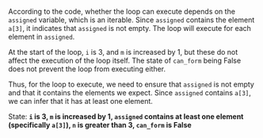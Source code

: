 According to the code, whether the loop can execute depends on the `assigned` variable, which is an iterable. Since `assigned` contains the element `a[3]`, it indicates that `assigned` is not empty. The loop will execute for each element in `assigned`. 

At the start of the loop, `i` is 3, and `m` is increased by 1, but these do not affect the execution of the loop itself. The state of `can_form` being False does not prevent the loop from executing either.

Thus, for the loop to execute, we need to ensure that `assigned` is not empty and that it contains the elements we expect. Since `assigned` contains `a[3]`, we can infer that it has at least one element.

State: **`i` is 3, `m` is increased by 1, `assigned` contains at least one element (specifically `a[3]`), `n` is greater than 3, `can_form` is False**